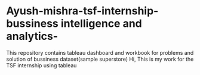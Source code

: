 # Ayush-mishra-tsf-internship-bussiness intelligence and analytics-
This repository contains tableau dashboard and workbook for  problems and solution of bussiness dataset(sample superstore)
Hi,
This is my work for the TSF internship using tableau
